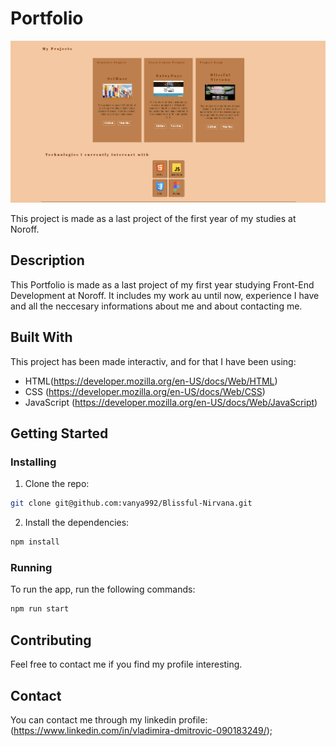 # Portfolio

![image](images/portfolio.png)

This project is made as a last project of the first year of my studies at Noroff.

## Description
This Portfolio is made as a last project of my first year studying Front-End Development at Noroff. It includes my work au until now, experience I have and all the neccesary informations about me and about contacting me.

## Built With

This project has been made interactiv, and for that I have been using:

- HTML(https://developer.mozilla.org/en-US/docs/Web/HTML)
- CSS (https://developer.mozilla.org/en-US/docs/Web/CSS)
- JavaScript (https://developer.mozilla.org/en-US/docs/Web/JavaScript)

## Getting Started

### Installing

1. Clone the repo:

```bash
git clone git@github.com:vanya992/Blissful-Nirvana.git
```

2. Install the dependencies:

```bash
npm install
```

### Running

To run the app, run the following commands:

```bash
npm run start
```

## Contributing

Feel free to contact me if you find my profile interesting.

## Contact


You can contact me through my linkedin profile: (https://www.linkedin.com/in/vladimira-dmitrovic-090183249/);

